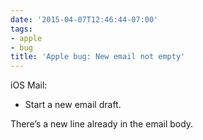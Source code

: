 ```yaml
---
date: '2015-04-07T12:46:44-07:00'
tags:
- apple
- bug
title: 'Apple bug: New email not empty'
---
```


iOS Mail:

  * Start a new email draft.

There’s a new line already in the email body.
